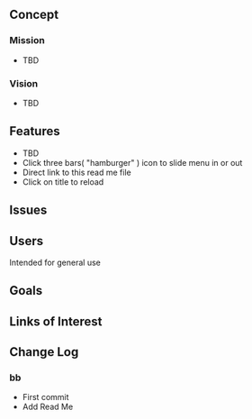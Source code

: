 
## Concept

### Mission

* TBD

### Vision

* TBD

## Features

* TBD
* Click three bars( "hamburger" ) icon to slide menu in or out
* Direct link to this read me file
* Click on title to reload 




## Issues

## Users

Intended for general use

## Goals

## Links of Interest



## Change Log

### bb

* First commit
* Add Read Me

